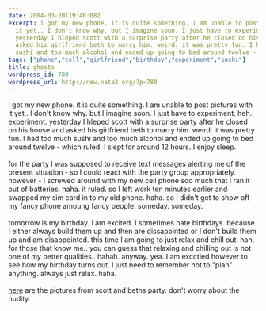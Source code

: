 ```yaml
---
date: 2004-03-20T19:48:08Z
excerpt: i got my new phone. it is quite something. I am unable to post pictures with
  it yet.. I don't know why. but I imagine soon. I just have to experiment. heh. experiment.
  yesterday I hleped scott with a surprise party after he closed on his house and
  asked his girlfriend beth to marry him. weird. it was pretty fun. I had too much
  sushi and too much alcohol and ended up going to bed around twelve - ...
tags: ["phone","cell","girlfriend","birthday","experiment","sushi"]
title: ghosts
wordpress_id: 780
wordpress_url: http://new.nata2.org/?p=780
---
```


i got my new phone. it is quite something. I am unable to post pictures with it yet.. I don't know why. but I imagine soon. I just have to experiment. heh. experiment. yesterday I hleped scott with a surprise party after he closed on his house and asked his girlfriend beth to marry him. weird. it was pretty fun. I had too much sushi and too much alcohol and ended up going to bed around twelve - which ruled. I slept for around 12 hours. I enjoy sleep. <br/><br/>for the party I was supposed to receive text messages alerting me of the present situation - so I could react with the party group appropriately. however - I screwed around with my new cell phone soo much that I ran it out of batteries. haha. it ruled. so I left work ten minutes earlier and swapped my sim card in to my old phone. haha. so I didn't get to show off my fancy phone amoung fancy people. someday. someday. <br/><br/>tomorrow is my birthday. I am excited. I sometimes hate birthdays. because I either always build them up and then are dissapointed or I don't build them up and am disappointed. this time I am going to just relax and chill out. hah. for those that know me.. you can guess that relaxing and chilling out is not one of my better qualities.. hahah. anyway. yea. I am excctied however to see how my birthday turns out. I just need to remember not to "plan" anything. always just relax. haha. <br/><br/><a href="https://web.archive.org/web/20030814003134/http://www.nata2.info//?path=pictures%2Fevents%2F2004%3A03%3A19_scotts_party">here</a> are the pictures from scott and beths party. don't worry about the nudity. 
